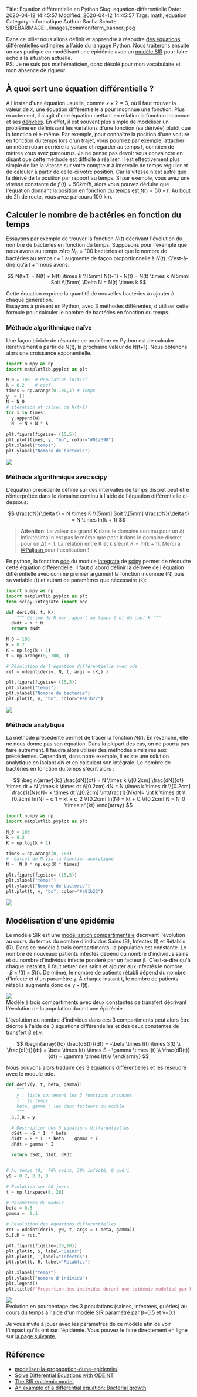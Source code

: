 Title: Équation différentielle en Python
Slug: equation-differentielle
Date: 2020-04-12 14:45:57
Modified: 2020-04-12 14:45:57
Tags: math, equation
Category: informatique
Author: Sacha Schutz
SIDEBARIMAGE:../images/common/term_banner.jpeg

Dans ce billet nous allons définir et apprendre à résoudre [des équations différentielles ordinaires](https://fr.wikipedia.org/wiki/%C3%89quation_diff%C3%A9rentielle_ordinaire) à l'aide du langage Python.
Nous traiterons ensuite un cas pratique en modélisant une épidémie avec un [modèle SIR](https://interstices.info/modeliser-la-propagation-dune-epidemie/) pour faire écho à la situation actuelle.     
PS: Je ne suis pas mathématicien, donc désolé pour mon vocabulaire et mon absence de rigueur.

## À quoi sert une équation différentielle ? 
À l'instar d'une équation usuelle, comme $x+2=3$, où il faut trouver la valeur de $x$, une équation différentielle a pour inconnue une fonction. 
Plus exactement, il s'agit d'une équation mettant en relation la fonction inconnue et ses [dérivées](https://fr.wikipedia.org/wiki/D%C3%A9riv%C3%A9e). En effet, il est souvent plus simple de modéliser un problème en définissant les variations d'une fonction (sa dérivée) plutôt que la fonction elle-même. Par exemple, pour connaître la position d'une voiture en fonction du temps lors d'un trajet, vous pourriez par exemple, attacher un mètre ruban derrière la voiture et regarder au temps t, combien de mètres vous avez parcourus. Je ne pense pas devoir vous convaincre en disant que cette méthode est difficile à réaliser. Il est effectivement plus simple de lire la vitesse sur votre compteur à intervalle de temps régulier et de calculer à partir de celle-ci votre position. Car la vitesse n'est autre que la dérivé de la position par rapport au temps. Si par exemple, vous avez une vitesse constante de $f'(t) = 50 km/h$, alors vous pouvez déduire que l'équation donnant la position en fonction du temps est $f(t) = 50 \times t$. Au bout de 2h de route, vous avez parcouru 100 km. 

## Calculer le nombre de bactéries en fonction du temps
Essayons par exemple de trouver la fonction $N(t)$ décrivant l'évolution du nombre de bactéries en fonction du temps. Supposons pour l'exemple que nous avons au temps zéro $N_0=100$ bactéries et que le nombre de bactéries au temps $t+1$ augmente de façon proportionnelle à $N(t)$. C'est-à-dire qu'à $t+1$ nous avons:     

$$
N(t+1) = N(t) + N(t) \times k   \\[5mm]
N(t+1) - N(t) = N(t) \times k   \\[5mm]
Soit \\[5mm]
\Delta N = N(t) \times k 
$$ 

Cette équation exprime la quantité de nouvelles bactéries à rajouter à chaque génération.       
Essayons à présent en Python, avec 3 méthodes différentes, d'utiliser cette formule pour calculer le nombre de bactéries en fonction du temps.

### Méthode algorithmique naïve

Une façon triviale de résoudre ce problème en Python est de calculer itérativement à partir de N(t), la prochaine valeur de N(t+1).
Nous obtenons alors une croissance exponentielle. 

```python
import numpy as np 
import matplotlib.pyplot as plt

N_0 = 100  # Population initial
k = 0.2    # coef
times = np.arange(0,100,1) # Temps 
y  = []
N = N_0
# iteration et calcul de N(t+1)
for x in times:
  y.append(N)
  N  = N + N * k
  
plt.figure(figsize= (15,5))
plt.plot(times, y, "bo", color="#01a698")
plt.xlabel("temps")
plt.ylabel("Nombre de bactérie")


```

<div class="figure">
    <img src="../images/equa_diff/bact_1.png" /> 
    <div class="legend"> </div>
</div>

### Méthode algorithmique avec scipy 

L'équation précédente définie sur des intervalles de temps discret peut être réinterprétée dans le domaine continu à l'aide de l'équation différentielle ci-dessous:

$$
\frac{dN}{\delta t} = N \times K  \\[5mm] 
Soit \\[5mm]
\frac{dN}{\delta t} = N \times ln(k + 1)  
$$


> **Attention**: La valeur de grand **K** dans le domaine continu pour un $\delta t$ infinitésimal n'est pas le même que petit **k** dans le domaine discret pour un $\Delta t=1$. La relation entre K et k s'écrit $K = ln(k + 1)$. Merci à [@Paljasn ](https://twitter.com/paljasn?lang=fr) pour l'explication ! 


En python, la fonction [ode](https://docs.scipy.org/doc/scipy/reference/generated/scipy.integrate.ode.html) du module [integrate](https://docs.scipy.org/doc/scipy/reference/tutorial/integrate.html) de [scipy](https://docs.scipy.org/doc/scipy/reference/index.html) permet de résoudre cette équation différentielle. Il faut d'abord définir la dérivée de l'équation différentielle avec comme premier argument la fonction inconnue (N) puis sa variable (t) et autant de paramètres que nécessaire (k):

```python
import numpy as np 
import matplotlib.pyplot as plt
from scipy.integrate import ode

def deriv(N, t, K):
    """ Dérivé de N par rapport au temps t et du coef K """
  dNdt = K * N 
  return dNdt

N_0 = 100
k = 0.2
K = np.log(k + 1)
t = np.arange(0, 100, 1)

# Résolution de l'équation différentielle avec ode 
ret = odeint(deriv, N, t, args = (K,) )

plt.figure(figsize= (15,5))
plt.xlabel("temps")
plt.ylabel("Nombre de bactérie")
plt.plot(t, y, "bo", color="#a81b22")

```

<div class="figure">
    <img src="../images/equa_diff/bact_2.png" /> 
    <div class="legend"> </div>
</div>

### Méthode analytique
La méthode précédente permet de tracer la fonction $N(t)$. En revanche, elle ne nous donne pas son équation. Dans la plupart des cas, on ne pourra pas faire autrement. Il faudra alors utiliser des méthodes similaires aux précédentes.
Cependant, dans notre exemple, il existe une solution analytique en isolant $dN$ et en calculant son intégrale. Le nombre de bactéries en fonction du temps s'écrit alors : 

$$
\begin{array}{lc}
\frac{dN}{dt} = N \times k \\[0.2cm]
\frac{dN}{dt} \times dt = N \times k \times dt \\[0.2cm]
dN = N \times k \times dt \\[0.2cm]
\frac{1}{N}dN= k \times dt \\[0.2cm]
\int\frac{1}{N}dN= \int k \times dt \\[0.2cm]
ln(N) + c_1 = kt + c_2 \\[0.2cm]
ln(N) = kt + C \\[0.2cm]
N = N_0 \times e^{kt}
\end{array}
$$

```python
import numpy as np 
import matplotlib.pyplot as plt

N_0 = 100
k = 0.2
K = np.log(k + 1)

times = np.arange(0, 100)
#  Calcul de N via la fonction analytique 
N =  N_0 * np.exp(K * times)

plt.figure(figsize= (15,5))
plt.xlabel("temps")
plt.ylabel("Nombre de bactérie")
plt.plot(t, y, "bo", color="#a81b22")
```
<div class="figure">
    <img src="../images/equa_diff/bact_3.png" /> 
    <div class="legend"> </div>
</div>


## Modélisation d'une épidémie

Le modèle SIR est une [modélisation compartimentale](https://fr.wikipedia.org/wiki/Mod%C3%A8les_compartimentaux_en_%C3%A9pid%C3%A9miologie) décrivant l'évolution au cours du temps du nombre d'individus Sains (S), Infectés (I) et Rétablis (R).
Dans ce modèle à trois compartiments, la population est constante. Le nombre de nouveaux patients infectés dépend du nombre d'individus sains et du nombre d'individus infecté pondéré par un facteur β. C'est-à-dire qu'à chaque instant t, il faut retirer des sains et ajouter aux infectés le nombre $-\beta \times I(t) \times S(t)$.
De même, le nombre de patients rétabli dépend du nombre d'infecté et d'un paramètre γ. À chaque instant t, le nombre de patients rétablis augmente donc de $\gamma \times I(t)$. 

<div class="figure">
    <img src="../images/equa_diff/schema_sir.png" /> 
    <div class="legend"> Modèle à trois compartiments avec deux constantes de transfert décrivant l'évolution de la population durant une épidémie. </div>
</div>

L'évolution du nombre d'individus dans ces 3 compartiments peut alors être décrite à l'aide de 3 équations différentielles et des deux constantes de transfert β et γ.

$$
\begin{array}{lc}
\frac{dS(t)}{dt} = -\beta \times I(t) \times S(t) \\
\frac{dI(t)}{dt} = \beta \times I(t) \times S -  \gamma \times I(t) \\
\frac{dR(t)}{dt} = \gamma \times I(t)\\
\end{array}
$$

Nous pouvons alors traduire ces 3 équations différentielles et les résoudre avec le module ode. 

```python
def deriv(y, t, beta, gamma):
    """
    y : liste contenant les 3 fonctions inconnus 
    t : le temps 
    beta, gamma : les deux facteurs du modèle
    """
  S,I,R = y 

  # Description des 3 equations differentielles 
  dSdt = -S * I  * beta 
  dIdt = S * I  * beta  - gamma * I 
  dRdt = gamma * I 

  return dSdt, dIdt, dRdt 


# Au temps t0,  70% sains, 30% infécté, 0 guéri 
y0 = 0.7, 0.3, 0

# Evolution sur 28 jours 
t = np.linspace(0, 28)

# Paramètres du modèle 
beta = 0.5
gamma =  0.1

# Resolution des équations differentielles 
ret = odeint(deriv, y0, t, args = ( beta, gamma))
S,I,R = ret.T

plt.figure(figsize=(20,10))
plt.plot(t, S, label="Sains")
plt.plot(t, I,label="Inféctés")
plt.plot(t, R, label="Rétablis")

plt.xlabel("temps")
plt.ylabel("nombre d'individu")
plt.legend()
plt.title(f"Proportion des individus durant une épidémie modélisé par MIR avec β = {beta} et γ = {gamma}")


```


<div class="figure">
    <img src="../images/equa_diff/MIR.png" /> 
    <div class="legend">Evolution en pourcentage des 3 populations (saines, infectées, guéries) au cours du temps à l'aide d'un modèle SIR paramétré par  β=0.5 et γ=0.1 </div>
</div>

Je vous invite à jouer avec les paramètres de ce modèle afin de voir l'impact qu'ils ont sur l'épidémie. Vous pouvez le faire directement en ligne sur [la page suivante.]( https://interstices.info/modeliser-la-propagation-dune-epidemie/) 

## Référence 

- [modeliser-la-propagation-dune-epidemie/](https://interstices.info/modeliser-la-propagation-dune-epidemie/) 
- [Solve Differential Equations with ODEINT](https://apmonitor.com/pdc/index.php/Main/SolveDifferentialEquations)
- [The SIR epidemic model](https://scipython.com/book/chapter-8-scipy/additional-examples/the-sir-epidemic-model/)
- [An example of a differential equation:  Bacterial growth](https://web.stanford.edu/class/archive/math/math21/math21.1156/files/21/notes5.pdf)
